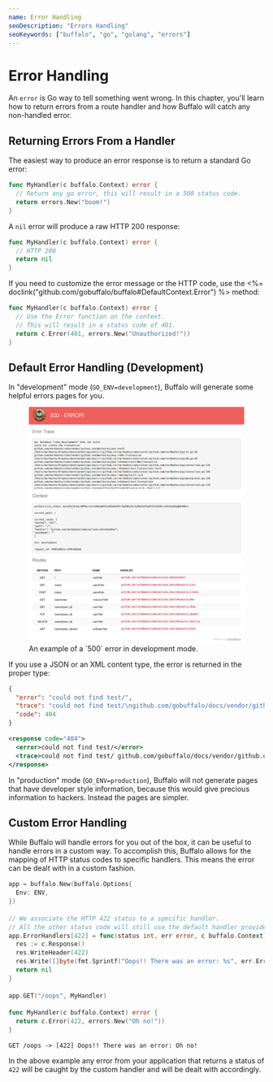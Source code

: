 ```yaml
---
name: Error Handling
seoDescription: "Errors Handling"
seoKeywords: ["buffalo", "go", "golang", "errors"]
---
```


# Error Handling

An `error` is Go way to tell something went wrong. In this chapter, you'll learn how to return errors from a route handler and how Buffalo will catch any non-handled error.

## Returning Errors From a Handler

The easiest way to produce an error response is to return a standard Go error:
```go
func MyHandler(c buffalo.Context) error {
  // Return any go error, this will result in a 500 status code.
  return errors.New("boom!")
}
```

A `nil` error will produce a raw HTTP 200 response:
```go
func MyHandler(c buffalo.Context) error {
  // HTTP 200
  return nil
}
```

If you need to customize the error message or the HTTP code, use the <%= doclink("github.com/gobuffalo/buffalo#DefaultContext.Error") %> method:
```go
func MyHandler(c buffalo.Context) error {
  // Use the Error function on the context.
  // This will result in a status code of 401.
  return c.Error(401, errors.New("Unauthorized!"))
}
```

## Default Error Handling (Development)

In "development" mode (`GO_ENV=development`), Buffalo will generate some helpful errors pages for you.

<figure>
  <img src="/assets/images/500_example.png" title="screenshot">
  <figcaption>An example of a `500` error in development mode.</figcaption>
</figure>

If you use a JSON or an XML content type, the error is returned in the proper type:

```json
{
  "error": "could not find test/",
  "trace": "could not find test/\ngithub.com/gobuffalo/docs/vendor/github.com/gobuffalo/buffalo.(*App).fileServer.func1\n\t/home/michalakst/go/src/github.com/gobuffalo/docs/vendor/github.com/gobuffalo/buffalo/route_mappings.go:97\nnet/http.HandlerFunc.ServeHTTP\n\t/usr/local/go/src/net/http/server.go:1947\nnet/http.StripPrefix.func1\n\t/usr/local/go/src/net/http/server.go:1986\nnet/http.HandlerFunc.ServeHTTP\n\t/usr/local/go/src/net/http/server.go:1947\ngithub.com/gobuffalo/docs/vendor/github.com/gorilla/mux.(*Router).ServeHTTP\n\t/home/michalakst/go/src/github.com/gobuffalo/docs/vendor/github.com/gorilla/mux/mux.go:162\ngithub.com/gobuffalo/docs/vendor/github.com/markbates/refresh/refresh/web.ErrorChecker.func1\n\t/home/michalakst/go/src/github.com/gobuffalo/docs/vendor/github.com/markbates/refresh/refresh/web/web.go:23\nnet/http.HandlerFunc.ServeHTTP\n\t/usr/local/go/src/net/http/server.go:1947\ngithub.com/gobuffalo/docs/vendor/github.com/gobuffalo/buffalo.(*App).ServeHTTP\n\t/home/michalakst/go/src/github.com/gobuffalo/docs/vendor/github.com/gobuffalo/buffalo/server.go:127\nnet/http.serverHandler.ServeHTTP\n\t/usr/local/go/src/net/http/server.go:2694\nnet/http.(*conn).serve\n\t/usr/local/go/src/net/http/server.go:1830\nruntime.goexit\n\t/usr/local/go/src/runtime/asm_amd64.s:2361",
  "code": 404
}
```

```xml
<response code="404">
  <error>could not find test/</error>
  <trace>could not find test/ github.com/gobuffalo/docs/vendor/github.com/gobuffalo/buffalo.(*App).fileServer.func1 /home/michalakst/go/src/github.com/gobuffalo/docs/vendor/github.com/gobuffalo/buffalo/route_mappings.go:97 net/http.HandlerFunc.ServeHTTP /usr/local/go/src/net/http/server.go:1947 net/http.StripPrefix.func1 /usr/local/go/src/net/http/server.go:1986 net/http.HandlerFunc.ServeHTTP /usr/local/go/src/net/http/server.go:1947 github.com/gobuffalo/docs/vendor/github.com/gorilla/mux.(*Router).ServeHTTP /home/michalakst/go/src/github.com/gobuffalo/docs/vendor/github.com/gorilla/mux/mux.go:162 github.com/gobuffalo/docs/vendor/github.com/markbates/refresh/refresh/web.ErrorChecker.func1 /home/michalakst/go/src/github.com/gobuffalo/docs/vendor/github.com/markbates/refresh/refresh/web/web.go:23 net/http.HandlerFunc.ServeHTTP /usr/local/go/src/net/http/server.go:1947 github.com/gobuffalo/docs/vendor/github.com/gobuffalo/buffalo.(*App).ServeHTTP /home/michalakst/go/src/github.com/gobuffalo/docs/vendor/github.com/gobuffalo/buffalo/server.go:127 net/http.serverHandler.ServeHTTP /usr/local/go/src/net/http/server.go:2694 net/http.(*conn).serve /usr/local/go/src/net/http/server.go:1830 runtime.goexit /usr/local/go/src/runtime/asm_amd64.s:2361</trace>
</response>
```

In "production" mode (`GO_ENV=production`), Buffalo will not generate pages that have developer style information, because this would give precious information to hackers. Instead the pages are simpler.

## Custom Error Handling

While Buffalo will handle errors for you out of the box, it can be useful to handle errors in a custom way. To accomplish this, Buffalo allows for the mapping of HTTP status codes to specific handlers. This means the error can be dealt with in a custom fashion.

```go
app = buffalo.New(buffalo.Options{
  Env: ENV,
})

// We associate the HTTP 422 status to a specific handler.
// All the other status code will still use the default handler provided by Buffalo.
app.ErrorHandlers[422] = func(status int, err error, c buffalo.Context) error {
  res := c.Response()
  res.WriteHeader(422)
  res.Write([]byte(fmt.Sprintf("Oops!! There was an error: %s", err.Error())))
  return nil
}

app.GET("/oops", MyHandler)

func MyHandler(c buffalo.Context) error {
  return c.Error(422, errors.New("Oh no!"))
}
```

```text
GET /oops -> [422] Oops!! There was an error: Oh no!
```

In the above example any error from your application that returns a status of `422` will be caught by the custom handler and will be dealt with accordingly.

